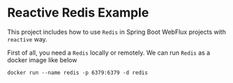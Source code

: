 Reactive Redis Example
=========

This project includes how to use `Redis` in Spring Boot WebFlux projects with `reactive` way.

First of all, you need a `Redis` locally or remotely. We can run `Redis` as a docker image like below

    docker run --name redis -p 6379:6379 -d redis
